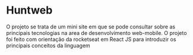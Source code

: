 # Huntweb
O projeto se trata de um mini site em que se pode consultar sobre as principais tecnologias na area de desenvolvimento web-mobile. O projeto foi feito com orientação da rocketseat em React JS para introduzir os principais conceitos da linguagem
